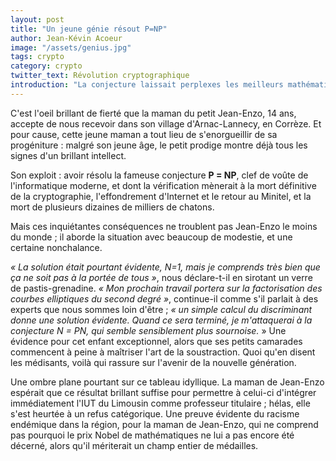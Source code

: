 ```yaml
---
layout: post
title: "Un jeune génie résout P=NP"
author: Jean-Kévin Acoeur
image: "/assets/genius.jpg"
tags: crypto
category: crypto
twitter_text: Révolution cryptographique
introduction: "La conjecture laissait perplexes les meilleurs mathématiciens au monde"
---
```




C'est l'oeil brillant de fierté que la maman du petit Jean-Enzo, 14 ans, accepte de nous recevoir
dans son village d'Arnac-Lannecy, en Corrèze. Et pour cause, cette jeune maman a tout lieu
de s'enorgueillir de sa progéniture : malgré son jeune âge, le petit prodige
montre déjà tous les signes d'un brillant intellect.

Son exploit : avoir résolu la fameuse conjecture **P = NP**, clef de voûte de l'informatique moderne, et dont la vérification
mènerait à la mort définitive de la cryptographie, l'effondrement d'Internet et le retour au Minitel, et la mort de plusieurs
dizaines de milliers de chatons.

Mais ces inquiétantes conséquences ne troublent pas Jean-Enzo le moins du monde ; il aborde la situation avec beaucoup de modestie, et une certaine nonchalance.

*« La solution était pourtant évidente, N=1, mais je comprends très bien que ça ne soit pas à la portée de tous »*, nous déclare-t-il en sirotant un verre
de pastis-grenadine. *« Mon prochain travail portera sur la factorisation des courbes elliptiques du second degré »*, continue-il comme s'il parlait à
des experts que nous sommes loin d'être ; *« un simple calcul du discriminant donne une solution évidente. Quand ce sera terminé,
je m'attaquerai à la conjecture *N = PN*, qui semble sensiblement plus sournoise.* » Une évidence pour cet enfant exceptionnel,
alors que ses petits camarades commencent à peine à maîtriser l'art de la soustraction. Quoi qu'en disent les médisants, voilà qui rassure
sur l'avenir de la nouvelle génération.

Une ombre plane pourtant sur ce tableau idyllique. La maman de Jean-Enzo espérait que ce résultat brillant suffise pour permettre à celui-ci
d'intégrer immédiatement l'IUT du Limousin comme professeur titulaire ; hélas, elle s'est heurtée à un refus catégorique. Une preuve évidente du racisme
endémique dans la région, pour la maman de Jean-Enzo, qui ne comprend pas pourquoi le prix Nobel de mathématiques ne lui a pas encore été décerné,
alors qu'il mériterait un champ entier de médailles.
